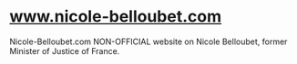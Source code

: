 # www.nicole-belloubet.com
Nicole-Belloubet.com NON-OFFICIAL website on Nicole Belloubet, former Minister of Justice of France.

